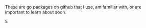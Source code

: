 
These are go packages on github that I use, am familiar with,
or are important to learn about soon.

5


